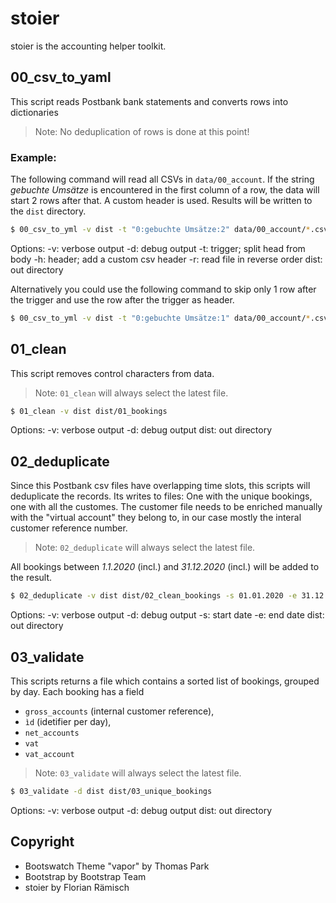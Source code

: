 # stoier

stoier is the accounting helper toolkit.

## 00_csv_to_yaml

This script reads Postbank bank statements and converts rows into dictionaries

> Note: No deduplication of rows is done at this point!

### Example:

The following command will read all CSVs in `data/00_account`.
If the string _gebuchte Umsätze_ is encountered in the first column of a row, the data will start
2 rows after that. 
A custom header is used. 
Results will be written to the `dist` directory.

```zsh
$ 00_csv_to_yml -v dist -t "0:gebuchte Umsätze:2" data/00_account/*.csv -h "date_1:date_2:type:details:sender:receiver:amount:balance" -r
```

Options:
 -v: verbose output
 -d: debug output
 -t: trigger; split head from body
 -h: header; add a custom csv header
 -r: read file in reverse order
 dist: out directory

Alternatively you could use the following command to skip only 1 row after the trigger and use the
row after the trigger as header.

```zsh
$ 00_csv_to_yml -v dist -t "0:gebuchte Umsätze:1" data/00_account/*.csv 
```

## 01_clean

This script removes control characters from data.

> Note: `01_clean` will always select the latest file. 

```zsh
$ 01_clean -v dist dist/01_bookings
```

Options:
 -v: verbose output
 -d: debug output
 dist: out directory

## 02_deduplicate

Since this Postbank csv files have overlapping time slots, this scripts will deduplicate the records.
Its writes to files: One with the unique bookings, one with all the customes. The customer file needs to be enriched manually with the "virtual account" they belong to, in our case mostly the interal customer reference number.
> Note: `02_deduplicate` will always select the latest file. 

All bookings between _1.1.2020_ (incl.) and _31.12.2020_ (incl.) will be added to the result.

```zsh
$ 02_deduplicate -v dist dist/02_clean_bookings -s 01.01.2020 -e 31.12.2020
```

Options:
 -v: verbose output
 -d: debug output
 -s: start date
 -e: end date
 dist: out directory

## 03_validate

This scripts returns a file which contains a sorted list of bookings, grouped by day. Each booking has a field
 * `gross_accounts` (internal customer reference),
 * `ìd` (idetifier per day),
 * `net_accounts`
 * `vat`
 * `vat_account`

> Note: `03_validate` will always select the latest file. 

```zsh
$ 03_validate -d dist dist/03_unique_bookings
```
Options:
 -v: verbose output
 -d: debug output
 dist: out directory

## Copyright

* Bootswatch Theme "vapor" by Thomas Park
* Bootstrap by Bootstrap Team 
* stoier by Florian Rämisch
